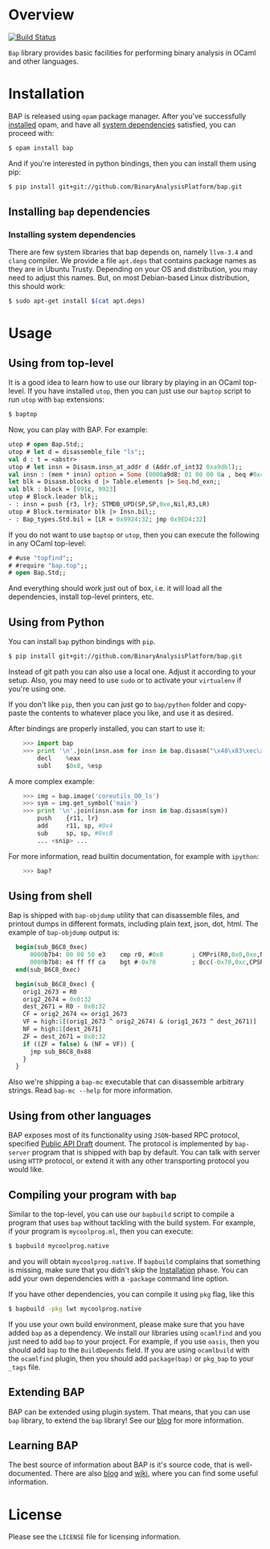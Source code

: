 # Overview

[![Build Status](https://travis-ci.org/BinaryAnalysisPlatform/bap.svg?branch=master)](https://travis-ci.org/BinaryAnalysisPlatform/bap)

`Bap` library provides basic facilities for performing binary analysis
in OCaml and other languages.

# <a name="Installation"></a>Installation

BAP is released using `opam` package manager. After you've successfully
[installed](https://opam.ocaml.org/doc/Install.html) opam, and have all
[system dependencies](#sysdeps) satisfied, you can proceed with:

```bash
$ opam install bap
```

And if you're interested in python bindings, then you can install them using pip:

```bash
$ pip install git+git://github.com/BinaryAnalysisPlatform/bap.git
```

## Installing `bap` dependencies

### <a name="sysdeps"></a>Installing system dependencies

There are few system libraries that bap depends on, namely `llvm-3.4` and `clang` compiler.
We provide a file `apt.deps` that contains package names as they are in Ubuntu
Trusty. Depending on your OS and distribution, you may need to adjust
this names. But, on most Debian-based Linux distribution, this should work:

```bash
$ sudo apt-get install $(cat apt.deps)
```


# Usage

## Using from top-level

It is a good idea to learn how to use our library by playing in an OCaml
top-level. If you have installed `utop`, then you can just use our `baptop`
script to run `utop` with `bap` extensions:

```bash
$ baptop
```

Now, you can play with BAP. For example:

```ocaml
utop # open Bap.Std;;
utop # let d = disassemble_file "ls";;
val d : t = <abstr>
utop # let insn = Disasm.insn_at_addr d (Addr.of_int32 0xa9dbl);;
val insn : (mem * insn) option = Some (0000a9d8: 01 00 00 0a , beq #0x4; Bcc(0x4,0x0,CPSR))
let blk = Disasm.blocks d |> Table.elements |> Seq.hd_exn;;
val blk : block = [991c, 9923]
utop # Block.leader blk;;
- : insn = push {r3, lr}; STMDB_UPD(SP,SP,0xe,Nil,R3,LR)
utop # Block.terminator blk |> Insn.bil;;
- : Bap_types.Std.bil = [LR = 0x9924:32; jmp 0x9ED4:32]
```

If you do not want to use `baptop` or `utop`, then you can execute the following
in any OCaml top-level:

```ocaml
# #use "topfind";;
# #require "bap.top";;
# open Bap.Std;;
```

And everything should work just out of box, i.e. it will load all the
dependencies, install top-level printers, etc.

## Using from Python

You can install `bap` python bindings with `pip`.

```bash
$ pip install git+git://github.com/BinaryAnalysisPlatform/bap.git
```


Instead of git path you can also use a local one. Adjust it according
to your setup. Also, you may need to use `sudo` or to activate your
`virtualenv` if you're using one.

If you don't like `pip`, then you can just go to `bap/python` folder
and copy-paste the contents to whatever place you like, and use it as
desired.

After bindings are properly installed, you can start to use it:

```python
    >>> import bap
    >>> print '\n'.join(insn.asm for insn in bap.disasm("\x48\x83\xec\x08"))
        decl    %eax
        subl    $0x8, %esp
```

A more complex example:

```python
    >>> img = bap.image('coreutils_O0_ls')
    >>> sym = img.get_symbol('main')
    >>> print '\n'.join(insn.asm for insn in bap.disasm(sym))
        push    {r11, lr}
        add     r11, sp, #0x4
        sub     sp, sp, #0xc8
        ... <snip> ...
```

For more information, read builtin documentation, for example with
`ipython`:

```python
    >>> bap?
```

## Using from shell

Bap is shipped with `bap-objdump` utility that can disassemble files,
and printout dumps in different formats, including plain text, json,
dot, html. The example of `bap-objdump` output is:

```ocaml
  begin(sub_B6C8_0xec)
      0000b7b4: 00 00 50 e3    cmp r0, #0x0        ; CMPri(R0,0x0,0xe,Nil)
      0000b7b8: e4 ff ff ca    bgt #-0x70          ; Bcc(-0x70,0xc,CPSR)
  end(sub_B6C8_0xec)

  begin(sub_B6C8_0xec) {
    orig1_2673 = R0
    orig2_2674 = 0x0:32
    dest_2671 = R0 - 0x0:32
    CF = orig2_2674 <= orig1_2673
    VF = high:1[(orig1_2673 ^ orig2_2674) & (orig1_2673 ^ dest_2671)]
    NF = high:1[dest_2671]
    ZF = dest_2671 = 0x0:32
    if ((ZF = false) & (NF = VF)) {
      jmp sub_B6C8_0x88
    }
  }
```

Also we're shipping a `bap-mc` executable that can disassemble arbitrary
strings. Read `bap-mc --help` for more information.

## Using from other languages

BAP exposes most of its functionality using `JSON`-based RPC protocol,
specified
[Public API Draft](https://github.com/BinaryAnalysisPlatform/bap/wiki/Public-API-%5Bdraft%5D)
doument. The protocol is implemented by `bap-server` program that is
shipped with bap by default. You can talk with server using `HTTP`
protocol, or extend it with any other transporting protocol you would
like.


## Compiling your program with `bap`

Similar to the top-level, you can use our `bapbuild` script to compile a program
that uses `bap` without tackling with the build system. For example, if your
program is `mycoolprog.ml`, then you can execute:

```bash
$ bapbuild mycoolprog.native
```

and you will obtain `mycoolprog.native`. If `bapbuild` complains that something
is missing, make sure that you didn't skip the [Installation](#Installation)
phase. You can add your own dependencies with a `-package` command line option.

If you have other dependencies, you can compile it using `pkg` flag, like this

```bash
$ bapbuild -pkg lwt mycoolprog.native
```

If you use your own build environment, please make sure that you have added
`bap` as a dependency. We install our libraries using `ocamlfind` and you just
need to add `bap` to your project. For example, if you use `oasis`, then you
should add `bap` to the `BuildDepends` field. If you are using `ocamlbuild` with
the `ocamlfind` plugin, then you should add `package(bap)` or `pkg_bap` to your
`_tags` file.

## Extending BAP

BAP can be extended using plugin system. That means, that you can use
`bap` library, to extend the `bap` library! See our
[blog](http://binaryanalysisplatform.github.io/bap_plugins/) for more
information.


## Learning BAP

The best source of information about BAP is it's source code, that is
well-documented. There are also
[blog](http://binaryanalysisplatform.github.io/bap_plugins/) and
[wiki](https://github.com/BinaryAnalysisPlatform/bap/wiki/), where you
can find some useful information.

# License

Please see the `LICENSE` file for licensing information.
